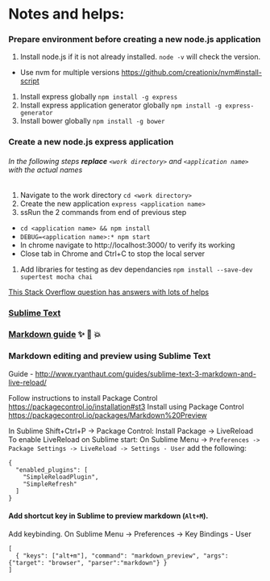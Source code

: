 # Notes and helps:

### Prepare environment before creating a new node.js application
1. Install node.js if it is not already installed. ```node -v``` will check the version.
  * Use nvm for multiple versions https://github.com/creationix/nvm#install-script
1. Install express globally ```npm install -g express```
1. Install express application generator globally ```npm install -g express-generator```
1. Install bower globally ```npm install -g bower```

### Create a new node.js express application
###### In the following steps **replace** `<work directory>` and `<application name>` with the actual names
1. Navigate to the work directory ```cd <work directory>```
1. Create the new application ```express <application name>```
1. ssRun the 2 commands from end of previous step
  * ```cd <application name> && npm install```
  * ```DEBUG=<application name>:* npm start```
  * In chrome navigate to http://localhost:3000/ to verify its working
  * Close tab in Chrome and Ctrl+C to stop the local server
1. Add libraries for testing as dev dependancies ```npm install --save-dev supertest mocha chai```

[This Stack Overflow question has answers with lots of helps](http://stackoverflow.com/questions/2353818/how-do-i-get-started-with-node-js)

### [Sublime Text](https://www.sublimetext.com/)

### [Markdown guide](https://guides.github.com/features/mastering-markdown/) :sparkles: :camel: :boom:

### Markdown editing and preview using Sublime Text
Guide - http://www.ryanthaut.com/guides/sublime-text-3-markdown-and-live-reload/ 

Follow instructions to install Package Control https://packagecontrol.io/installation#st3 
Install using Package Control https://packagecontrol.io/packages/Markdown%20Preview

In Sublime Shift+Ctrl+P -> Package Control: Install Package -> LiveReload
To enable LiveReload on Sublime start: 
  On Sublime Menu -> `Preferences -> Package Settings -> LiveReload -> Settings - User` add the following:
```
{ 
  "enabled_plugins": [ 
    "SimpleReloadPlugin", 
    "SimpleRefresh" 
  ]
}
```

#### Add shortcut key in Sublime to preview markdown (`Alt+M`).
Add keybinding. On Sublime Menu -> Preferences -> Key Bindings - User
```
[
  { "keys": ["alt+m"], "command": "markdown_preview", "args": {"target": "browser", "parser":"markdown"} }
]
```
